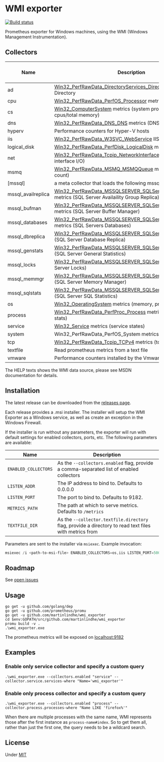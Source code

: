 # WMI exporter

[![Build status](https://ci.appveyor.com/api/projects/status/ljwan71as6pf2joe?svg=true)](https://ci.appveyor.com/project/martinlindhe/wmi-exporter)

Prometheus exporter for Windows machines, using the WMI (Windows Management Instrumentation).


## Collectors

Name     | Description | Enabled by default
---------|-------------|--------------------
ad | [Win32_PerfRawData_DirectoryServices_DirectoryServices](https://msdn.microsoft.com/en-us/library/ms803980.aspx) Active Directory |
cpu | [Win32_PerfRawData_PerfOS_Processor](https://msdn.microsoft.com/en-us/library/aa394317(v=vs.90).aspx) metrics (cpu usage) | &#10003;
cs | [Win32_ComputerSystem](https://msdn.microsoft.com/en-us/library/aa394102) metrics (system properties, num cpus/total memory) | &#10003;
dns | [Win32_PerfRawData_DNS_DNS](https://technet.microsoft.com/en-us/library/cc977686.aspx) metrics (DNS Server) |
hyperv | Performance counters for Hyper-V hosts |
iis | [Win32_PerfRawData_W3SVC_WebService](https://msdn.microsoft.com/en-us/library/aa394345) IIS metrics |
logical_disk | [Win32_PerfRawData_PerfDisk_LogicalDisk](https://msdn.microsoft.com/en-us/windows/hardware/aa394307(v=vs.71)) metrics (disk I/O) | &#10003;
net | [Win32_PerfRawData_Tcpip_NetworkInterface](https://technet.microsoft.com/en-us/security/aa394340(v=vs.80)) metrics (network interface I/O) | &#10003;
msmq | [Win32_PerfRawData_MSMQ_MSMQQueue](http://wutils.com/wmi/root/cimv2/win32_perfrawdata_msmq_msmqqueue/) metrics (MSMQ/journal count) |
[mssql] | a meta collector that loads the following mssql_* collectors  |
mssql_availreplica | [Win32_PerfRawData_MSSQLSERVER_SQLServerAvailabilityReplica](https://docs.microsoft.com/en-us/sql/relational-databases/performance-monitor/sql-server-availability-replica) metrics (SQL Server Availaility Group Replica) |
mssql_bufman | [Win32_PerfRawData_MSSQLSERVER_SQLServerBufferManager](https://docs.microsoft.com/en-us/sql/relational-databases/performance-monitor/sql-server-buffer-manager-object) metrics (SQL Server Buffer Manager) |
mssql_databases | [Win32_PerfRawData_MSSQLSERVER_SQLServerDatabases](  https://docs.microsoft.com/en-us/sql/relational-databases/performance-monitor/sql-server-databases-object) metrics (SQL Servers Databases) |
mssql_dbreplica | [Win32_PerfRawData_MSSQLSERVER_SQLServerDatabaseReplica](https://docs.microsoft.com/en-us/sql/relational-databases/performance-monitor/sql-server-database-replica) (SQL Server Database Replica) |
mssql_genstats | [Win32_PerfRawData_MSSQLSERVER_SQLServerGeneralStatistics](https://docs.microsoft.com/en-us/sql/relational-databases/performance-monitor/sql-server-general-statistics-object) (SQL Server General Statistics) |
mssql_locks | [Win32_PerfRawData_MSSQLSERVER_SQLServerLocks](https://docs.microsoft.com/en-us/sql/relational-databases/performance-monitor/sql-server-locks-object) (SQL Server Locks) |
mssql_memmgr | [Win32_PerfRawData_MSSQLSERVER_SQLServerMemoryManager](https://docs.microsoft.com/en-us/sql/relational-databases/performance-monitor/sql-server-memory-manager-object) (SQL Server Memory Manager) |
mssql_sqlstats | [Win32_PerfRawData_MSSQLSERVER_SQLServerSQLStatistics](https://docs.microsoft.com/en-us/sql/relational-databases/performance-monitor/sql-server-sql-statistics-object) (SQL Server SQL Statistics) |
os | [Win32_OperatingSystem](https://msdn.microsoft.com/en-us/library/aa394239) metrics (memory, processes, users) | &#10003;
process | [Win32_PerfRawData_PerfProc_Process](https://msdn.microsoft.com/en-us/library/aa394323(v=vs.85).aspx) metrics (per-process stats) |
service | [Win32_Service](https://msdn.microsoft.com/en-us/library/aa394418(v=vs.85).aspx) metrics (service states) | &#10003;
system | Win32_PerfRawData_PerfOS_System metrics (system calls) | &#10003;
tcp | [Win32_PerfRawData_Tcpip_TCPv4](https://msdn.microsoft.com/en-us/library/aa394341(v=vs.85).aspx) metrics (tcp connections) |
textfile | Read prometheus metrics from a text file | &#10003;
vmware | Performance counters installed by the Vmware Guest agent |

The HELP texts shows the WMI data source, please see MSDN documentation for details.

## Installation
The latest release can be downloaded from the [releases page](https://github.com/martinlindhe/wmi_exporter/releases).

Each release provides a .msi installer. The installer will setup the WMI Exporter as a Windows service, as well as create an exception in the Windows Firewall.

If the installer is run without any parameters, the exporter will run with default settings for enabled collectors, ports, etc. The following parameters are available:

Name | Description
-----|------------
`ENABLED_COLLECTORS` | As the `--collectors.enabled` flag, provide a comma-separated list of enabled collectors
`LISTEN_ADDR` | The IP address to bind to. Defaults to 0.0.0.0
`LISTEN_PORT` | The port to bind to. Defaults to 9182.
`METRICS_PATH` | The path at which to serve metrics. Defaults to `/metrics`
`TEXTFILE_DIR` | As the `--collector.textfile.directory` flag, provide a directory to read text files with metrics from

Parameters are sent to the installer via `msiexec`. Example invocation:

```powershell
msiexec /i <path-to-msi-file> ENABLED_COLLECTORS=os,iis LISTEN_PORT=5000
```

## Roadmap

See [open issues](https://github.com/martinlindhe/wmi_exporter/issues)


## Usage

    go get -u github.com/golang/dep
    go get -u github.com/prometheus/promu
    go get -u github.com/martinlindhe/wmi_exporter
    cd $env:GOPATH/src/github.com/martinlindhe/wmi_exporter
    promu build -v .
    .\wmi_exporter.exe

The prometheus metrics will be exposed on [localhost:9182](http://localhost:9182)

## Examples

### Enable only service collector and specify a custom query

    .\wmi_exporter.exe --collectors.enabled "service" --collector.service.services-where "Name='wmi_exporter'"

### Enable only process collector and specify a custom query

    .\wmi_exporter.exe --collectors.enabled "process" --collector.process.processes-where "Name LIKE 'firefox%'"

When there are multiple processes with the same name, WMI represents those after the first instance as `process-name#index`. So to get them all, rather than just the first one, the query needs to be a wildcard search.

## License

Under [MIT](LICENSE)
